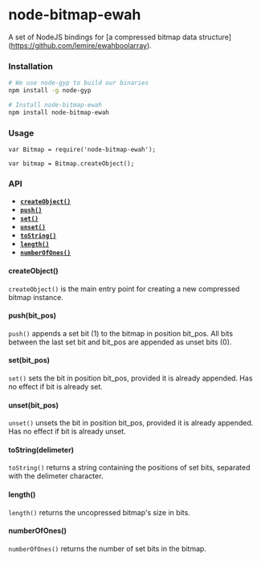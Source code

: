 # node-bitmap-ewah
A set of NodeJS bindings for [a compressed bitmap data structure] (https://github.com/lemire/ewahboolarray).


### Installation
```sh
# We use node-gyp to build our binaries
npm install -g node-gyp

# Install node-bitmap-ewah
npm install node-bitmap-ewah
```

### Usage
```node
var Bitmap = require('node-bitmap-ewah');

var bitmap = Bitmap.createObject();
```

### API
* <a href="#ctor"><code><b>createObject()</b></code></a>
* <a href="#push"><code><b>push()</b></code></a>
* <a href="#set"><code><b>set()</b></code></a>
* <a href="#unset"><code><b>unset()</b></code></a>
* <a href="#str"><code><b>toString()</b></code></a>
* <a href="#len"><code><b>length()</b></code></a>
* <a href="#ones"><code><b>numberOfOnes()</b></code></a>

<a name="ctor"></a>
#### createObject()
<code>createObject()</code> is the main entry point for creating a new compressed bitmap instance.

<a name="push"></a>
#### push(bit_pos)
<code>push()</code> appends a set bit (1) to the bitmap in position bit_pos. All bits between the last set bit and bit_pos are appended as unset bits (0).

<a name="set"></a>
#### set(bit_pos)
<code>set()</code> sets the bit in position bit_pos, provided it is already appended. Has no effect if bit is already set.

<a name="unset"></a>
#### unset(bit_pos)
<code>unset()</code> unsets the bit in position bit_pos, provided it is already appended. Has no effect if bit is already unset.

<a name="str"></a>
#### toString(delimeter)
<code>toString()</code> returns a string containing the positions of set bits, separated with the delimeter character.

<a name="len"></a>
#### length()
<code>length()</code> returns the uncopressed bitmap's size in bits.

<a name="ones"></a>
#### numberOfOnes()
<code>numberOfOnes()</code> returns the number of set bits in the bitmap.
